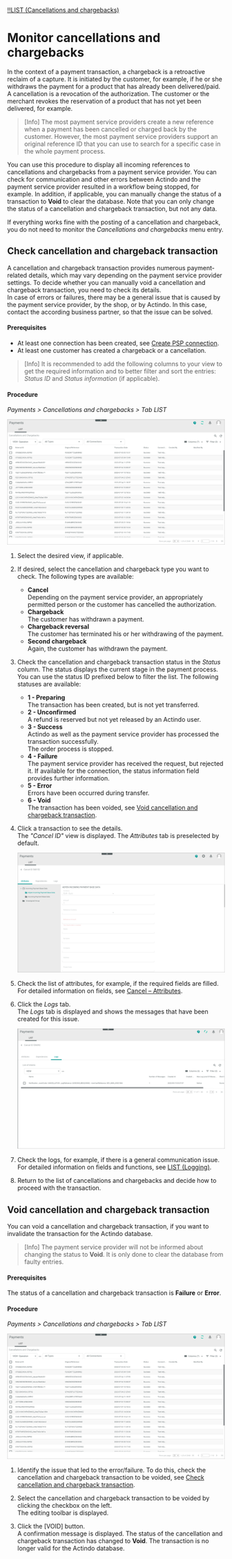 [!!LIST (Cancellations and chargebacks)](../UserInterface/05a_ListCancellationsChargebacks.md)

# Monitor cancellations and chargebacks

In the context of a payment transaction, a chargeback is a retroactive reclaim of a capture. It is initiated by the customer, for example, if he or she withdraws the payment for a product that has already been delivered/paid. A cancellation is a revocation of the authorization. The customer or the merchant revokes the reservation of a product that has not yet been delivered, for example.

> [Info] The most payment service providers create a new reference when a payment has been cancelled or charged back by the customer. However, the most payment service providers support an original reference ID that you can use to search for a specific case in the whole payment process.  

You can use this procedure to display all incoming references to cancellations and chargebacks from a payment service provider. You can check for communication and other errors between Actindo and the payment service provider resulted in a workflow being stopped, for example. In addition, if applicable, you can manually change the status of a transaction to **Void** to clear the database. Note that you can only change the status of a cancellation and chargeback transaction, but not any data.   
   
If everything works fine with the posting of a cancellation and chargeback, you do not need to monitor the *Cancellations and chargebacks* menu entry.  



## Check cancellation and chargeback transaction

A cancellation and chargeback transaction provides numerous payment-related details, which may vary depending on the payment service provider settings. To decide whether you can manually void a cancellation and chargeback transaction, you need to check its details.   
In case of errors or failures, there may be a general issue that is caused by the payment service provider, by the shop, or by Actindo. In this case, contact the according business partner, so that the issue can be solved.


#### Prerequisites

- At least one connection has been created, see [Create PSP connection](../Integration/01_ManageConnection.md#create-psp-connection).
- At least one customer has created a chargeback or a cancellation.

> [Info] It is recommended to add the following columns to your view to get the required information and to better filter and sort the entries: *Status ID* and *Status information* (if applicable).

#### Procedure

*Payments > Cancellations and chargebacks > Tab LIST*   

![Cancellations and chargebacks](../../Assets/Screenshots/Payments/CancellationsChargebacks/LISTCancellationsChargebacks.png "[Cancellation and chargeback transaction]")

1. Select the desired view, if applicable.   

2. If desired, select the cancellation and chargeback type you want to check. The following types are available:   
    - **Cancel**   
        Depending on the payment service provider, an appropriately permitted person or the customer has cancelled the authorization. 
    - **Chargeback**   
        The customer has withdrawn a payment.
    - **Chargeback reversal**   
        The customer has terminated his or her withdrawing of the payment.
    - **Second chargeback**   
        Again, the customer has withdrawn the payment.

3. Check the cancellation and chargeback transaction status in the *Status* column. The status displays the current stage in the payment process. You can use the status ID prefixed below to filter the list. The following statuses are available:   
    - **1 - Preparing**  
        The transaction has been created, but is not yet transferred.
    - **2 - Unconfirmed**   
        A refund is reserved but not yet released by an Actindo user. 
    - **3 - Success**  
        Actindo as well as the payment service provider has processed the transaction successfully.  
        The order process is stopped. <!---Stefan ist das richtig?-->
    - **4 - Failure**   
        The payment service provider has received the request, but rejected it. If available for the connection, the status information field provides further information.
    - **5 - Error**   
        Errors have been occurred during transfer.
    - **6 - Void**   
        The transaction has been voided, see [Void cancellation and chargeback transaction](#void-cancellation-and-chargeback-transaction).
    
3. Click a transaction to see the details.   
    The *"Cancel ID"* view is displayed. The *Attributes* tab is preselected by default.    

   ![Attributes](../../Assets/Screenshots/Payments/CancellationsChargebacks/AttributesCancellationsChargebacks.png "[Attributes]")

3. Check the list of attributes, for example, if the required fields are filled. For detailed information on fields, see [Cancel &ndash; Attributes](../UserInterface/05a_ListCancellationsChargebacks.md#cancel-–-attributes).

4. Click the *Logs* tab.   
    The *Logs* tab is displayed and shows the messages that have been created for this issue. 

   ![Logs](../../Assets/Screenshots/Payments/CancellationsChargebacks/LogCancellationsChargebacks.png "[Logs]")

5. Check the logs, for example, if there is a general communication issue.
    For detailed information on fields and functions, see [LIST (Logging)](../UserInterface/07a_ListLogging.md).

6. Return to the list of cancellations and chargebacks and decide how to proceed with the transaction.



## Void cancellation and chargeback transaction

You can void a cancellation and chargeback transaction, if you want to invalidate the transaction for the Actindo database. 

> [Info] The payment service provider will not be informed about changing the status to **Void**. It is only done to clear the database from faulty entries.

#### Prerequisites

The status of a cancellation and chargeback transaction is **Failure** or **Error**. 

#### Procedure

*Payments > Cancellations and chargebacks > Tab LIST*   

![Cancellations and chargebacks](../../Assets/Screenshots/Payments/CancellationsChargebacks/LISTCancellationsChargebacks.png "[Cancellations and chargebacks]")

 1. Identify the issue that led to the error/failure. To do this, check the cancellation and chargeback transaction to be voided, see [Check cancellation and chargeback transaction](#check-cancellation-and-chargeback-transaction).

2. Select the cancellation and chargeback transaction to be voided by clicking the checkbox on the left.   
  The editing toolbar is displayed.

3. Click the [VOID] button.      
  A confirmation message is displayed. The status of the cancellation and chargeback transaction has changed to **Void**. The transaction is no longer valid for the Actindo database.
